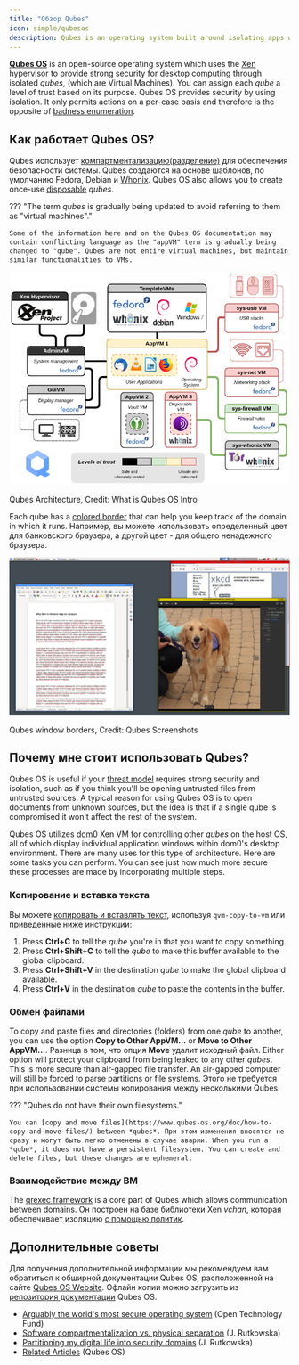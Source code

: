```yaml
---
title: "Обзор Qubes"
icon: simple/qubesos
description: Qubes is an operating system built around isolating apps within *qubes* (formerly "VMs") for heightened security.
---
```


[**Qubes OS**](../desktop.md#qubes-os) is an open-source operating system which uses the [Xen](https://en.wikipedia.org/wiki/Xen) hypervisor to provide strong security for desktop computing through isolated *qubes*, (which are Virtual Machines). You can assign each *qube* a level of trust based on its purpose. Qubes OS provides security by using isolation. It only permits actions on a per-case basis and therefore is the opposite of [badness enumeration](https://www.ranum.com/security/computer_security/editorials/dumb/).

## Как работает Qubes OS?

Qubes использует [компартментализацию(разделение)](https://www.qubes-os.org/intro/) для обеспечения безопасности системы. Qubes создаются на основе шаблонов, по умолчанию Fedora, Debian и [Whonix](../desktop.md#whonix). Qubes OS also allows you to create once-use [disposable](https://www.qubes-os.org/doc/how-to-use-disposables/) *qubes*.

??? "The term *qubes* is gradually being updated to avoid referring to them as "virtual machines"."

    Some of the information here and on the Qubes OS documentation may contain conflicting language as the "appVM" term is gradually being changed to "qube". Qubes are not entire virtual machines, but maintain similar functionalities to VMs.

![Архитектура Qubes](../assets/img/qubes/qubes-trust-level-architecture.png)
<figcaption>Qubes Architecture, Credit: What is Qubes OS Intro</figcaption>

Each qube has a [colored border](https://www.qubes-os.org/screenshots/) that can help you keep track of the domain in which it runs. Например, вы можете использовать определенный цвет для банковского браузера, а другой цвет - для общего ненадежного браузера.

![Цветная рамка](../assets/img/qubes/r4.0-xfce-three-domains-at-work.png)
<figcaption>Qubes window borders, Credit: Qubes Screenshots</figcaption>

## Почему мне стоит использовать Qubes?

Qubes OS is useful if your [threat model](../basics/threat-modeling.md) requires strong security and isolation, such as if you think you'll be opening untrusted files from untrusted sources. A typical reason for using Qubes OS is to open documents from unknown sources, but the idea is that if a single qube is compromised it won't affect the rest of the system.

Qubes OS utilizes [dom0](https://wiki.xenproject.org/wiki/Dom0) Xen VM for controlling other *qubes* on the host OS, all of which display individual application windows within dom0's desktop environment. There are many uses for this type of architecture. Here are some tasks you can perform. You can see just how much more secure these processes are made by incorporating multiple steps.

### Копирование и вставка текста

Вы можете [копировать и вставлять текст](https://www.qubes-os.org/doc/how-to-copy-and-paste-text/), используя `qvm-copy-to-vm` или приведенные ниже инструкции:

1. Press **Ctrl+C** to tell the *qube* you're in that you want to copy something.
2. Press **Ctrl+Shift+C** to tell the *qube* to make this buffer available to the global clipboard.
3. Press **Ctrl+Shift+V** in the destination *qube* to make the global clipboard available.
4. Press **Ctrl+V** in the destination *qube* to paste the contents in the buffer.

### Обмен файлами

To copy and paste files and directories (folders) from one *qube* to another, you can use the option **Copy to Other AppVM...** or **Move to Other AppVM...**. Разница в том, что опция **Move** удалит исходный файл. Either option will protect your clipboard from being leaked to any other *qubes*. This is more secure than air-gapped file transfer. An air-gapped computer will still be forced to parse partitions or file systems. Этого не требуется при использовании системы копирования между несколькими Qubes.

??? "Qubes do not have their own filesystems."

    You can [copy and move files](https://www.qubes-os.org/doc/how-to-copy-and-move-files/) between *qubes*. При этом изменения вносятся не сразу и могут быть легко отменены в случае аварии. When you run a *qube*, it does not have a persistent filesystem. You can create and delete files, but these changes are ephemeral.

### Взаимодействие между ВМ

The [qrexec framework](https://www.qubes-os.org/doc/qrexec/) is a core part of Qubes which allows communication between domains. Он построен на базе библиотеки Xen *vchan*, которая обеспечивает изоляцию [с помощью политик](https://www.qubes-os.org/news/2020/06/22/new-qrexec-policy-system/).

## Дополнительные советы

Для получения дополнительной информации мы рекомендуем вам обратиться к обширной документации Qubes OS, расположенной на сайте [Qubes OS Website](https://www.qubes-os.org/doc/). Офлайн копии можно загрузить из [репозитория документации](https://github.com/QubesOS/qubes-doc) Qubes OS.

- [Arguably the world's most secure operating system](https://www.opentech.fund/news/qubes-os-arguably-the-worlds-most-secure-operating-system-motherboard/) (Open Technology Fund)
- [Software compartmentalization vs. physical separation](https://invisiblethingslab.com/resources/2014/Software_compartmentalization_vs_physical_separation.pdf) (J. Rutkowska)
- [Partitioning my digital life into security domains](https://blog.invisiblethings.org/2011/03/13/partitioning-my-digital-life-into.html) (J. Rutkowska)
- [Related Articles](https://www.qubes-os.org/news/categories/#articles) (Qubes OS)
